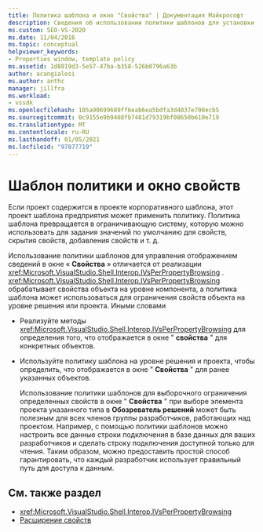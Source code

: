 ```yaml
---
title: Политика шаблона и окно "Свойства" | Документация Майкрософт
description: Сведения об использовании политики шаблонов для установки значений по умолчанию для свойств, скрытия свойств и добавления свойств в окно свойств.
ms.custom: SEO-VS-2020
ms.date: 11/04/2016
ms.topic: conceptual
helpviewer_keywords:
- Properties window, template policy
ms.assetid: 1d8019d3-5e57-47ba-b358-526b0796a63b
author: acangialosi
ms.author: anthc
manager: jillfra
ms.workload:
- vssdk
ms.openlocfilehash: 105a90699689ff6eab6ea5bdfa3d4037e700ecb5
ms.sourcegitcommit: 0c9155e9b9408fb7481d79319bf08650b610e719
ms.translationtype: MT
ms.contentlocale: ru-RU
ms.lasthandoff: 01/05/2021
ms.locfileid: "97877719"
---
```

# <a name="template-policy-and-the-properties-window"></a>Шаблон политики и окно свойств
Если проект содержится в проекте корпоративного шаблона, этот проект шаблона предприятия может применить политику. Политика шаблона превращается в ограничивающую систему, которую можно использовать для задания значений по умолчанию для свойств, скрытия свойств, добавления свойств и т. д.

 Использование политики шаблонов для управления отображением сведений в окне « **Свойства** » отличается от реализации <xref:Microsoft.VisualStudio.Shell.Interop.IVsPerPropertyBrowsing> . <xref:Microsoft.VisualStudio.Shell.Interop.IVsPerPropertyBrowsing> обрабатывает свойства объекта на уровне компонента, а политика шаблона может использоваться для ограничения свойств объекта на уровне решения или проекта. Иными словами

- Реализуйте методы <xref:Microsoft.VisualStudio.Shell.Interop.IVsPerPropertyBrowsing> для определения того, что отображается в окне " **свойства** " для конкретных объектов.

- Используйте политику шаблона на уровне решения и проекта, чтобы определить, что отображается в окне " **Свойства** " для ранее указанных объектов.

  Использование политики шаблонов для выборочного ограничения определенных свойств в окне " **Свойства** " при выборе элемента проекта указанного типа в **Обозреватель решений** может быть полезным для всех членов группы разработчиков, работающих над проектом. Например, с помощью политики шаблонов можно настроить все данные строки подключения в базе данных для ваших разработчиков и сделать строку подключения доступной только для чтения. Таким образом, можно предоставить простой способ гарантировать, что каждый разработчик использует правильный путь для доступа к данным.

## <a name="see-also"></a>См. также раздел
- <xref:Microsoft.VisualStudio.Shell.Interop.IVsPerPropertyBrowsing>
- [Расширение свойств](../../extensibility/internals/extending-properties.md)
